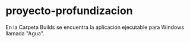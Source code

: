 # proyecto-profundizacion

En la Carpeta Builds se encuentra la aplicación ejecutable para Windows llamada "Agua".
